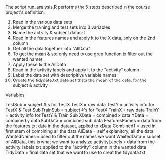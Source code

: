 
The script run_analysis.R performs the 5 steps described in the course project's definition.

1. Read in the various data sets
2. Merge the training and test sets into 3 variables
3. Name the activity & subject dataset
4. Read in the features names and apply it to the X data, only on the 2nd column
5. Get all the data together into "AllData"
6. To get the mean & std only need to use grep function to filter out the wanted names
7. Apply these to the AllData
8. Read in the activity labels and apply it to the "activity" column 
9. Label the data set with descripitive variable names
10. Create the tidydata.txt data set thats the mean of the data, for the subject & activity


Variables

TestSub = subject #'s for TestX
TestX = raw data
TestY = activity info for TestX & Test Sub
TrainSub = subject #'s for TestX
TrainX = raw data
TrainY = activity info for TestY & Train Sub
XData = combined x data
YData = combined y data
SubData = combined sub data
FeaturesNames = data from the features.txt data in the dataset, applied to xData
Combined1 = used in first stem of combining all the data
AllData = self explanitory, all the data
WantedNames = used to filter out the names we want
WantedData = subset of AllData, this is what we want to analyize
activityLabels = data from the activity_labels.txt, applied to the "activity" column in the wanted data
TidyData = final data set that we want to use to creat the tidydata.txt
